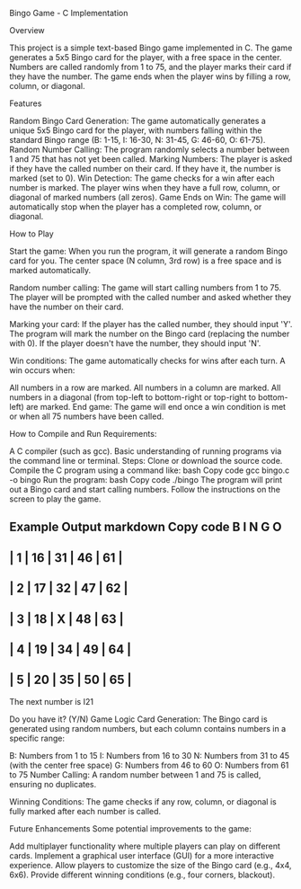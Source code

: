 Bingo Game - C Implementation


Overview


This project is a simple text-based Bingo game implemented in C. The game generates a 5x5 Bingo card for the player, with a free space in the center. Numbers are called randomly from 1 to 75, and the player marks their card if they have the number. The game ends when the player wins by filling a row, column, or diagonal.

Features

Random Bingo Card Generation: The game automatically generates a unique 5x5 Bingo card for the player, with numbers falling within the standard Bingo range (B: 1-15, I: 16-30, N: 31-45, G: 46-60, O: 61-75).
Random Number Calling: The program randomly selects a number between 1 and 75 that has not yet been called.
Marking Numbers: The player is asked if they have the called number on their card. If they have it, the number is marked (set to 0).
Win Detection: The game checks for a win after each number is marked. The player wins when they have a full row, column, or diagonal of marked numbers (all zeros).
Game Ends on Win: The game will automatically stop when the player has a completed row, column, or diagonal.

How to Play

Start the game: When you run the program, it will generate a random Bingo card for you. The center space (N column, 3rd row) is a free space and is marked automatically.

Random number calling: The game will start calling numbers from 1 to 75. The player will be prompted with the called number and asked whether they have the number on their card.

Marking your card: If the player has the called number, they should input 'Y'. The program will mark the number on the Bingo card (replacing the number with 0). If the player doesn't have the number, they should input 'N'.

Win conditions: The game automatically checks for wins after each turn. A win occurs when:

All numbers in a row are marked.
All numbers in a column are marked.
All numbers in a diagonal (from top-left to bottom-right or top-right to bottom-left) are marked.
End game: The game will end once a win condition is met or when all 75 numbers have been called.

How to Compile and Run
Requirements:

A C compiler (such as gcc).
Basic understanding of running programs via the command line or terminal.
Steps:
Clone or download the source code.
Compile the C program using a command like:
bash
Copy code
gcc bingo.c -o bingo
Run the program:
bash
Copy code
./bingo
The program will print out a Bingo card and start calling numbers. Follow the instructions on the screen to play the game.

Example Output
markdown
Copy code
   B     I     N     G     O  
-------------------------------
|  1  | 16  | 31  | 46  | 61  | 
-------------------------------
|  2  | 17  | 32  | 47  | 62  | 
-------------------------------
|  3  | 18  |  X  | 48  | 63  | 
-------------------------------
|  4  | 19  | 34  | 49  | 64  | 
-------------------------------
|  5  | 20  | 35  | 50  | 65  | 
-------------------------------

The next number is I21

Do you have it? (Y/N)
Game Logic
Card Generation: The Bingo card is generated using random numbers, but each column contains numbers in a specific range:

B: Numbers from 1 to 15
I: Numbers from 16 to 30
N: Numbers from 31 to 45 (with the center free space)
G: Numbers from 46 to 60
O: Numbers from 61 to 75
Number Calling: A random number between 1 and 75 is called, ensuring no duplicates.

Winning Conditions: The game checks if any row, column, or diagonal is fully marked after each number is called.

Future Enhancements
Some potential improvements to the game:

Add multiplayer functionality where multiple players can play on different cards.
Implement a graphical user interface (GUI) for a more interactive experience.
Allow players to customize the size of the Bingo card (e.g., 4x4, 6x6).
Provide different winning conditions (e.g., four corners, blackout).
